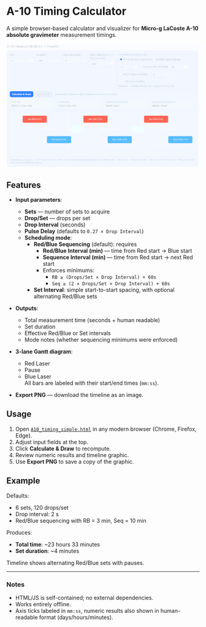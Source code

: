 # A-10 Timing Calculator

A simple browser-based calculator and visualizer for **Micro-g LaCoste A-10 absolute gravimeter** measurement timings.

![Screenshot](a10_timing_example.png)

## Features

- **Input parameters**:
  - **Sets** — number of sets to acquire
  - **Drop/Set** — drops per set
  - **Drop Interval** (seconds)
  - **Pulse Delay** (defaults to `0.27 × Drop Interval`)
  - **Scheduling mode**:
    - **Red/Blue Sequencing** (default): requires  
      - **Red/Blue Interval (min)** — time from Red start → Blue start  
      - **Sequence Interval (min)** — time from Red start → next Red start  
      - Enforces minimums:  
        - `RB ≥ (Drops/Set × Drop Interval) + 60s`  
        - `Seq ≥ (2 × Drops/Set × Drop Interval) + 60s`
    - **Set Interval**: simple start-to-start spacing, with optional alternating Red/Blue sets

- **Outputs**:
  - Total measurement time (seconds + human readable)
  - Set duration
  - Effective Red/Blue or Set intervals
  - Mode notes (whether sequencing minimums were enforced)

- **3-lane Gantt diagram**:
  - Red Laser
  - Pause
  - Blue Laser  
  All bars are labeled with their start/end times (`mm:ss`).

- **Export PNG** — download the timeline as an image.

## Usage

1. Open [`A10_timing_simple.html`](A10_timing_simple.html) in any modern browser (Chrome, Firefox, Edge).
2. Adjust input fields at the top.
3. Click **Calculate & Draw** to recompute.
4. Review numeric results and timeline graphic.
5. Use **Export PNG** to save a copy of the graphic.

## Example

Defaults:  
- 6 sets, 120 drops/set  
- Drop interval: 2 s  
- Red/Blue sequencing with RB = 3 min, Seq = 10 min  

Produces:  
- **Total time**: ~23 hours 33 minutes  
- **Set duration**: ~4 minutes  

Timeline shows alternating Red/Blue sets with pauses.

---

### Notes

- HTML/JS is self-contained; no external dependencies.
- Works entirely offline.
- Axis ticks labeled in `mm:ss`, numeric results also shown in human-readable format (days/hours/minutes).
